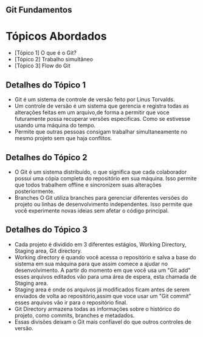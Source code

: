 ## Git Fundamentos

# Tópicos Abordados

* [Tópico 1] O que é o Git?
* [Tópico 2] Trabalho simultãneo
* [Tópico 3] Flow do Git

## Detalhes do Tópico 1

* Git é um sistema de controle de versão feito por Linus Torvalds.
* Um controle de versão é um sistema que gerencia e registra todas as alterações feitas em um arquivo,de forma a permitir que voce futuramente possa recuperar versões especificas. Como se estivesse usando uma máquina do tempo.
* Permite que outras pessoas consigam trabalhar simultaneamente no mesmo projeto sem que haja conflitos.

## Detalhes do Tópico 2

* O Git é um sistema distribuído, o que significa que cada colaborador possui uma cópia completa do repositório em sua máquina. Isso permite que todos trabalhem offline e sincronizem suas alterações posteriormente.
* Branches O Git utiliza branches para gerenciar diferentes versões do projeto ou linhas de desenvolvimento independentes. Isso permite que você experimente novas ideias sem afetar o código principal.

## Detalhes do Tópico 3

* Cada projeto é dividido em 3 diferentes estágios, Working Directory, Staging area, Git directory.
* Working directory é quando você acessa o repositório e salva a base do sistema em sua máquina para que assim comece a ajudar no desenvolvimento. A partir do momento em que você usa um "Git add" esses arquivos editados vão para uma área de espera, esta chamada de Staging area.
* Staging area é onde os arquivos já modificados ficam antes de serem enviados de volta ao repositório,assim que voce usar um "Git commit" esses arquivos vão ir para o repositório final.
* Git Directory armazena todas as informações sobre o histórico do projeto, como commits, branches e metadados.
* Essas divisões deixam o Git mais confiavel do que outros controles de versão.